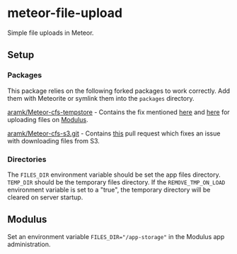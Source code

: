 meteor-file-upload
==================

Simple file uploads in Meteor.

## Setup

### Packages

This package relies on the following forked packages to work correctly. Add them with Meteorite or symlink them into the `packages` directory.

[aramk/Meteor-cfs-tempstore](https://github.com/aramk/Meteor-cfs-tempstore) - Contains the fix mentioned [here](https://github.com/CollectionFS/Meteor-CollectionFS/issues/451) and [here](https://github.com/CollectionFS/Meteor-CollectionFS/issues/445#issuecomment-60778982) for uploading files on [Modulus](http://modulus.io).

[aramk/Meteor-cfs-s3.git](https://github.com/aramk/Meteor-cfs-s3.git) - Contains [this](https://github.com/aramk/Meteor-cfs-s3/commit/880d11c699c3c6922253f01ae52c6bc90c7bca75#commitcomment-8861871) pull request which fixes an issue with downloading files from S3.

### Directories

The `FILES_DIR` environment variable should be set the app files directory. `TEMP_DIR` should be the temporary files directory. If the `REMOVE_TMP_ON_LOAD` environment variable is set to a "true", the temporary directory will be cleared on server startup.

## Modulus

Set an environment variable `FILES_DIR="/app-storage"` in the Modulus app administration.
